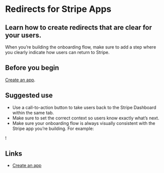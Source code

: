 # Redirects for Stripe Apps

## Learn how to create redirects that are clear for your users.

When you’re building the onboarding flow, make sure to add a step where you
clearly indicate how users can return to Stripe.

## Before you begin

[Create an app](https://docs.stripe.com/stripe-apps/create-app).

## Suggested use

- Use a call-to-action button to take users back to the Stripe Dashboard within
the same tab.
- Make sure to set the correct context so users know exactly what’s next.
- Make sure your onboarding flow is always visually consistent with the Stripe
app you’re building. For example:

!

## Links

- [Create an app](https://docs.stripe.com/stripe-apps/create-app)